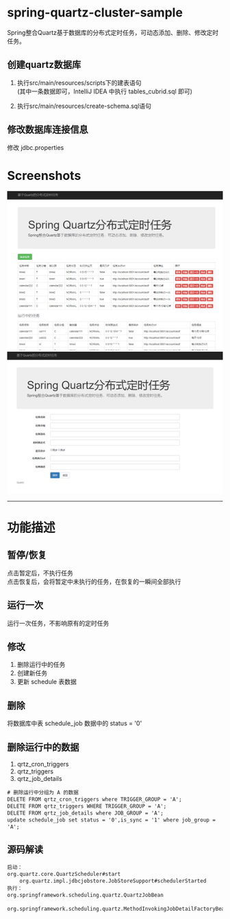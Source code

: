 # spring-quartz-cluster-sample

Spring整合Quartz基于数据库的分布式定时任务，可动态添加、删除、修改定时任务。

## 创建quartz数据库

1. 执行src/main/resources/scripts下的建表语句  
(其中一条数据即可，IntelliJ IDEA 中执行 tables_cubrid.sql 即可)

2. 执行src/main/resources/create-schema.sql语句

## 修改数据库连接信息
修改 jdbc.properties

# Screenshots

![](Screenshots/1.png)
![](Screenshots/2.png)

---

# 功能描述
## 暂停/恢复
点击暂定后，不执行任务  
点击恢复后，会将暂定中未执行的任务，在恢复的一瞬间全部执行
## 运行一次
运行一次任务，不影响原有的定时任务
## 修改
1. 删除运行中的任务
2. 创建新任务
3. 更新 schedule 表数据
## 删除
将数据库中表 schedule_job 数据中的 status = '0'
## 删除运行中的数据
1. qrtz_cron_triggers
2. qrtz_triggers
3. qrtz_job_details
```$xslt
# 删除运行中分组为 A 的数据
DELETE FROM qrtz_cron_triggers where TRIGGER_GROUP = 'A';
DELETE FROM qrtz_triggers WHERE TRIGGER_GROUP = 'A';
DELETE FROM qrtz_job_details where JOB_GROUP = 'A';
update schedule_job set status = '0',is_sync = '1' where job_group = 'A';
```
## 源码解读
```$xslt
启动：
org.quartz.core.QuartzScheduler#start
	org.quartz.impl.jdbcjobstore.JobStoreSupport#schedulerStarted
执行：
org.springframework.scheduling.quartz.QuartzJobBean
	org.springframework.scheduling.quartz.MethodInvokingJobDetailFactoryBean.MethodInvokingJob#executeInternal
```